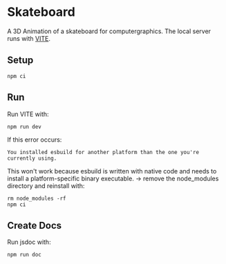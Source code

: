 # Skateboard
A 3D Animation of a skateboard for computergraphics.
The local server runs with [VITE](https://vitejs.dev/).

## Setup
```console
npm ci
```

## Run
Run VITE with:
```console
npm run dev
```

If this error occurs: 
```console
You installed esbuild for another platform than the one you're currently using.
```
This won't work because esbuild is written with native code and needs to install a platform-specific binary executable.
 &rarr; remove the node_modules directory and reinstall with:
```console
rm node_modules -rf
npm ci
```

## Create Docs
Run jsdoc with:
```console
npm run doc
```
